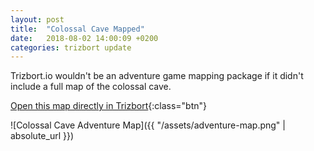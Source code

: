 ```yaml
---
layout: post
title:  "Colossal Cave Mapped"
date:   2018-08-02 14:00:09 +0200
categories: trizbort update
---
```

Trizbort.io wouldn't be an adventure game mapping package if it didn't include a full map of the colossal cave.

[Open this map directly in Trizbort](/app/index.html?map=https://www.trizbort.io/app/maps/adventure.json){:class="btn"}

![Colossal Cave Adventure Map]({{ "/assets/adventure-map.png" | absolute_url }})
